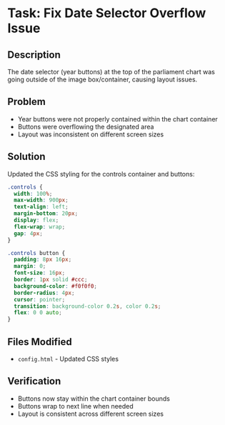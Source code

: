 # Task: Fix Date Selector Overflow Issue

## Description
The date selector (year buttons) at the top of the parliament chart was going outside of the image box/container, causing layout issues.

## Problem
- Year buttons were not properly contained within the chart container
- Buttons were overflowing the designated area
- Layout was inconsistent on different screen sizes

## Solution
Updated the CSS styling for the controls container and buttons:

```css
.controls { 
  width: 100%; 
  max-width: 900px; 
  text-align: left; 
  margin-bottom: 20px; 
  display: flex; 
  flex-wrap: wrap; 
  gap: 4px;
}

.controls button { 
  padding: 8px 16px; 
  margin: 0; 
  font-size: 16px; 
  border: 1px solid #ccc; 
  background-color: #f0f0f0; 
  border-radius: 4px; 
  cursor: pointer; 
  transition: background-color 0.2s, color 0.2s; 
  flex: 0 0 auto; 
}
```

## Files Modified
- `config.html` - Updated CSS styles

## Verification
- Buttons now stay within the chart container bounds
- Buttons wrap to next line when needed
- Layout is consistent across different screen sizes